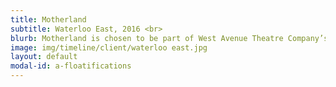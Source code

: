 ```yaml
---
title: Motherland
subtitle: Waterloo East, 2016 <br>
blurb: Motherland is chosen to be part of West Avenue Theatre Company’s new writing night: Briefs.
image: img/timeline/client/waterloo east.jpg
layout: default
modal-id: a-floatifications
---
```


